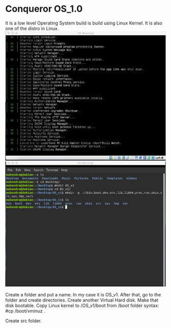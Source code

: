 # Conqueror OS_1.0
It is a low level Operating System build is build using Linux Kernel.
  It is also one of the distro in Linux.
<img src="images/image1.jpeg"></img>
<img src="images/image2.jpeg"></img>

Create a folder and put a name. In my case it is OS_v1. After that, go to the folder and create directories.
Create another Virtual Hard disk. Make that disk bootable. Copy Linux kernel to /OS_v1/boot from /boot folder 
syntax: #cp /boot/vminuz .

Create src folder.
